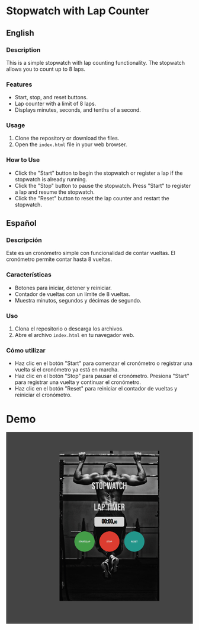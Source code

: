 # Stopwatch with Lap Counter

## English

### Description

This is a simple stopwatch with lap counting functionality. The stopwatch allows you to count up to 8 laps.

### Features

- Start, stop, and reset buttons.
- Lap counter with a limit of 8 laps.
- Displays minutes, seconds, and tenths of a second.

### Usage

1. Clone the repository or download the files.
2. Open the `index.html` file in your web browser.

### How to Use

- Click the "Start" button to begin the stopwatch or register a lap if the stopwatch is already running.
- Click the "Stop" button to pause the stopwatch. Press "Start" to register a lap and resume the stopwatch.
- Click the "Reset" button to reset the lap counter and restart the stopwatch.

## Español

### Descripción

Este es un cronómetro simple con funcionalidad de contar vueltas. El cronómetro permite contar hasta 8 vueltas.

### Características

- Botones para iniciar, detener y reiniciar.
- Contador de vueltas con un límite de 8 vueltas.
- Muestra minutos, segundos y décimas de segundo.

### Uso

1. Clona el repositorio o descarga los archivos.
2. Abre el archivo `index.html` en tu navegador web.

### Cómo utilizar

- Haz clic en el botón "Start" para comenzar el cronómetro o registrar una vuelta si el cronómetro ya está en marcha.
- Haz clic en el botón "Stop" para pausar el cronómetro. Presiona "Start" para registrar una vuelta y continuar el cronómetro.
- Haz clic en el botón "Reset" para reiniciar el contador de vueltas y reiniciar el cronómetro.

# Demo

![Demo](./assets/img/demo.gif)
